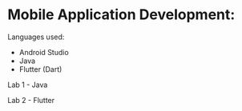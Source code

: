 # Mobile Application Development:

Languages used:

- Android Studio
- Java 
- Flutter (Dart)

Lab 1 - Java

Lab 2 - Flutter
